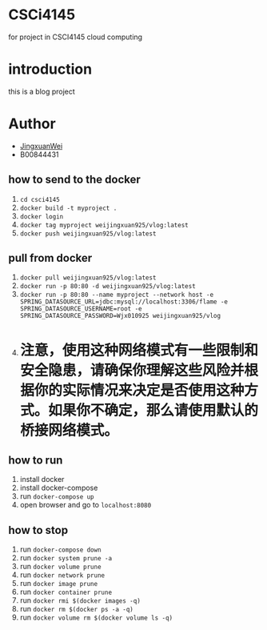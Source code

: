 # CSCi4145
for project in CSCI4145 cloud computing

# introduction
this is a blog project

# Author
- [JingxuanWei](jn728702@dal.ca)
- B00844431

## how to send to the docker
1. `cd csci4145`
2. `docker build -t myproject . `
3. `docker login `
4. `docker tag myproject weijingxuan925/vlog:latest`
5. `docker push weijingxuan925/vlog:latest`

## pull from docker
1. `docker pull weijingxuan925/vlog:latest`
2. `docker run -p 80:80 -d weijingxuan925/vlog:latest`
3. `docker run -p 80:80 --name myproject --network host -e SPRING_DATASOURCE_URL=jdbc:mysql://localhost:3306/flame -e  SPRING_DATASOURCE_USERNAME=root -e  SPRING_DATASOURCE_PASSWORD=Wjx010925 weijingxuan925/vlog`
4. 注意，使用这种网络模式有一些限制和安全隐患，请确保你理解这些风险并根据你的实际情况来决定是否使用这种方式。如果你不确定，那么请使用默认的桥接网络模式。
   =======
## how to run
1. install docker
2. install docker-compose
3. run `docker-compose up`
4. open browser and go to `localhost:8080`

## how to stop
1. run `docker-compose down`
2. run `docker system prune -a`
3. run `docker volume prune`
4. run `docker network prune`
5. run `docker image prune`
6. run `docker container prune`
7. run `docker rmi $(docker images -q)`
8. run `docker rm $(docker ps -a -q)`
9. run `docker volume rm $(docker volume ls -q)`
